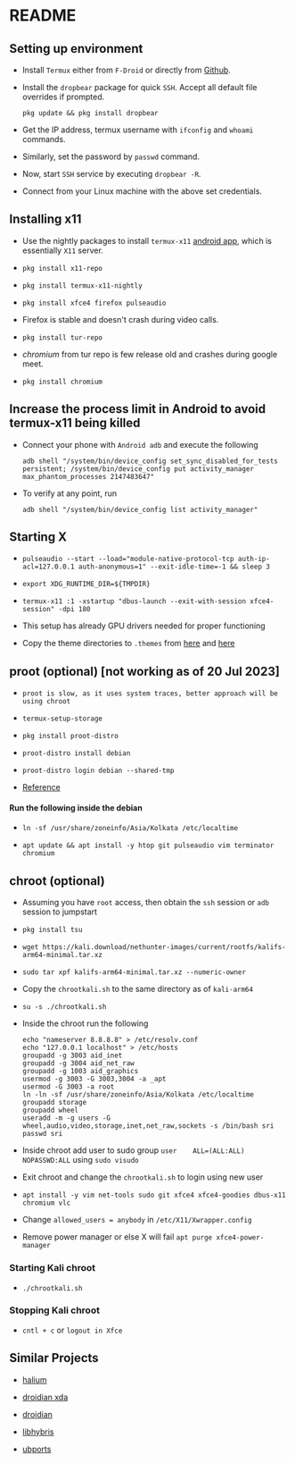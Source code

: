 # README


## Setting up environment


- Install `Termux` either from `F-Droid` or directly 
from [Github](https://github.com/termux/termux-app).

- Install the `dropbear` package for quick `SSH`. Accept all default file
overrides if prompted.

    ```
    pkg update && pkg install dropbear
    ```
- Get the IP address, termux username with `ifconfig` and `whoami` commands. 

- Similarly, set the password by `passwd` command. 

- Now, start `SSH` service by executing `dropbear -R`.

- Connect from your Linux machine with the above set credentials. 


## Installing x11 

- Use the nightly packages to install `termux-x11` [android app](https://github.com/termux/termux-x11/releases/), which is 
essentially `X11` server.

- `pkg install x11-repo`

- `pkg install termux-x11-nightly`

- `pkg install xfce4 firefox pulseaudio`

- Firefox is stable and doesn't crash during video calls.

- `pkg install tur-repo`

- *chromium* from tur repo is few release old and crashes during google meet.

- `pkg install chromium`

## Increase the process limit in Android to avoid termux-x11 being killed

- Connect your phone with `Android adb` and execute the following

    ```
    adb shell "/system/bin/device_config set_sync_disabled_for_tests persistent; /system/bin/device_config put activity_manager max_phantom_processes 2147483647"

- To verify at any point, run 

    ```
    adb shell "/system/bin/device_config list activity_manager"

    ```

## Starting X

- `pulseaudio --start --load="module-native-protocol-tcp auth-ip-acl=127.0.0.1 auth-anonymous=1" --exit-idle-time=-1 && sleep 3`

- `export XDG_RUNTIME_DIR=${TMPDIR}`

- `termux-x11 :1 -xstartup "dbus-launch --exit-with-session xfce4-session" -dpi 180`

- This setup has already GPU drivers needed for proper functioning

- Copy the theme directories to `.themes` from [here](https://github.com/EliverLara/Sweet/releases/tag/v3.0) 
and [here](http://packages.linuxmint.com/pool/main/m/mint-themes/mint-themes_2.1.5.tar.xz)

## proot (optional) [not working as of 20 Jul 2023]

- `proot is slow, as it uses system traces, better approach will be using chroot`

- `termux-setup-storage`
    
- `pkg install proot-distro`

- `proot-distro install debian`

- `proot-distro login debian --shared-tmp`
 
- [Reference](https://github.com/termux/termux-packages/issues/14039#issuecomment-1362460223)

#### Run the following inside the debian 

- `ln -sf /usr/share/zoneinfo/Asia/Kolkata /etc/localtime`

- `apt update && apt install -y htop git pulseaudio vim terminator chromium`


## chroot (optional) 

- Assuming you have `root` access, then obtain the `ssh` session or `adb` session to jumpstart

- `pkg install tsu`

- `wget https://kali.download/nethunter-images/current/rootfs/kalifs-arm64-minimal.tar.xz`

- `sudo tar xpf kalifs-arm64-minimal.tar.xz --numeric-owner`

- Copy the `chrootkali.sh` to the same directory as of `kali-arm64`

- `su -s ./chrootkali.sh`

- Inside the chroot run the following

    ```
    echo "nameserver 8.8.8.8" > /etc/resolv.conf
    echo "127.0.0.1 localhost" > /etc/hosts
    groupadd -g 3003 aid_inet
    groupadd -g 3004 aid_net_raw
    groupadd -g 1003 aid_graphics
    usermod -g 3003 -G 3003,3004 -a _apt
    usermod -G 3003 -a root
    ln -ln -sf /usr/share/zoneinfo/Asia/Kolkata /etc/localtime
    groupadd storage
    groupadd wheel
    useradd -m -g users -G wheel,audio,video,storage,inet,net_raw,sockets -s /bin/bash sri
    passwd sri
    ```
- Inside chroot add user to sudo group `user    ALL=(ALL:ALL) NOPASSWD:ALL` using `sudo visudo`

- Exit chroot and change the `chrootkali.sh` to login using new user

- `apt install -y vim net-tools sudo git xfce4 xfce4-goodies dbus-x11 chromium vlc`

- Change `allowed_users = anybody` in `/etc/X11/Xwrapper.config`

- Remove power manager or else X will fail `apt purge xfce4-power-manager`

### Starting Kali chroot

- `./chrootkali.sh`

### Stopping Kali chroot

- `cntl + c` or `logout in Xfce`


## Similar Projects

- [halium](https://halium.org/)

- [droidian xda](https://forum.xda-developers.com/t/rom-linux-lavender-droidian-bookworm.4536313/)

- [droidian](https://droidian.org/)

- [libhybris](https://github.com/libhybris/libhybris)

- [ubports](https://devices.ubuntu-touch.io/installer/)
